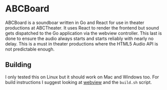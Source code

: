 ABCBoard
========

ABCBoard is a soundboar written in Go and React for use in theater productions at ABCTheater. It uses React to render the frontend but sound gets dispatched to the Go application via the webview controller. This last is done to ensure the audio always starts and starts reliably with nearly no delay. This is a must in theater productions where the HTML5 Audio API is not predictable enough.

## Building
I only tested this on Linux but it should work on Mac and Windows too. For build instructions I suggest looking at [webview](https://github.com/zserge/webview) and the `build.sh` script.